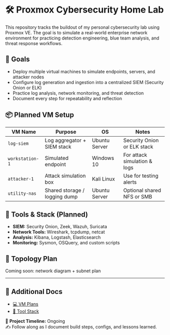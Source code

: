 # 🛠️ Proxmox Cybersecurity Home Lab

This repository tracks the buildout of my personal cybersecurity lab using Proxmox VE. The goal is to simulate a real-world enterprise network environment for practicing detection engineering, blue team analysis, and threat response workflows.

## 🎯 Goals

- Deploy multiple virtual machines to simulate endpoints, servers, and attacker nodes
- Configure log generation and ingestion into a centralized SIEM (Security Onion or ELK)
- Practice log analysis, network monitoring, and threat detection
- Document every step for repeatability and reflection

## 📦 Planned VM Setup

| VM Name         | Purpose                      | OS           | Notes                         |
|------------------|-------------------------------|---------------|-------------------------------|
| `log-siem`       | Log aggregator + SIEM stack   | Ubuntu Server | Security Onion or ELK stack   |
| `workstation-1`  | Simulated endpoint            | Windows 10    | For attack simulation & logs  |
| `attacker-1`     | Attack simulation box         | Kali Linux    | Use for testing alerts        |
| `utility-nas`    | Shared storage / logging dump | Ubuntu Server | Optional shared NFS or SMB    |

## 🔧 Tools & Stack (Planned)

- **SIEM:** Security Onion, Zeek, Wazuh, Suricata
- **Network Tools:** Wireshark, tcpdump, netcat
- **Analysis:** Kibana, Logstash, Elasticsearch
- **Monitoring:** Sysmon, OSQuery, and custom scripts

## 📐 Topology Plan

Coming soon: network diagram + subnet plan

---

## 🧱 Additional Docs

- [💻 VM Plans](./vm_plans.md)
- [🧰 Tool Stack](./tools_list.md)


📅 **Project Timeline:** Ongoing  
✍️ Follow along as I document build steps, configs, and lessons learned.
